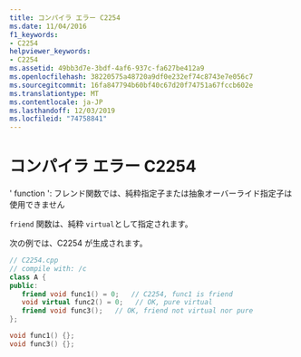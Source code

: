 ```yaml
---
title: コンパイラ エラー C2254
ms.date: 11/04/2016
f1_keywords:
- C2254
helpviewer_keywords:
- C2254
ms.assetid: 49bb3d7e-3bdf-4af6-937c-fa627be412a9
ms.openlocfilehash: 38220575a48720a9df0e232ef74c8743e7e056c7
ms.sourcegitcommit: 16fa847794b60bf40c67d20f74751a67fccb602e
ms.translationtype: MT
ms.contentlocale: ja-JP
ms.lasthandoff: 12/03/2019
ms.locfileid: "74758841"
---
```

# <a name="compiler-error-c2254"></a>コンパイラ エラー C2254

' function ': フレンド関数では、純粋指定子または抽象オーバーライド指定子は使用できません

`friend` 関数は、純粋 `virtual`として指定されます。

次の例では、C2254 が生成されます。

```cpp
// C2254.cpp
// compile with: /c
class A {
public:
   friend void func1() = 0;   // C2254, func1 is friend
   void virtual func2() = 0;   // OK, pure virtual
   friend void func3();   // OK, friend not virtual nor pure
};

void func1() {};
void func3() {};
```
